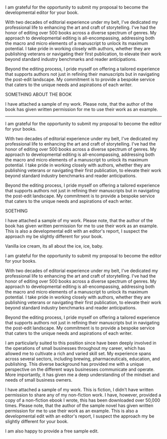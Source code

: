 I am grateful for the opportunity to submit my proposal to become the developmental editor for your book. 

With two decades of editorial experience under my belt, I've dedicated my professional life to enhancing the art and craft of storytelling. I've had the honor of editing over 500 books across a diverse spectrum of genres. My approach to developmental editing is all-encompassing, addressing both the macro and micro elements of a manuscript to unlock its maximum potential. I take pride in working closely with authors, whether they are publishing veterans or navigating their first publication, to elevate their work beyond standard industry benchmarks and reader anticipations.

Beyond the editing process, I pride myself on offering a tailored experience that supports authors not just in refining their manuscripts but in navigating the post-edit landscape. My commitment is to provide a bespoke service that caters to the unique needs and aspirations of each writer.

SOMETHING ABOUT THE BOOK

I have attached a sample of my work. Please note, that the author of the book has given written permission for me to use their work as an example. 


---

I am grateful for the opportunity to submit my proposal to become the editor for your books.

With two decades of editorial experience under my belt, I've dedicated my professional life to enhancing the art and craft of storytelling. I've had the honor of editing over 500 books across a diverse spectrum of genres. My approach to developmental editing is all-encompassing, addressing both the macro and micro elements of a manuscript to unlock its maximum potential. I take pride in working closely with authors, whether they are publishing veterans or navigating their first publication, to elevate their work beyond standard industry benchmarks and reader anticipations.

Beyond the editing process, I pride myself on offering a tailored experience that supports authors not just in refining their manuscripts but in navigating the post-edit landscape. My commitment is to provide a bespoke service that caters to the unique needs and aspirations of each writer.

SOETHING

I have attached a sample of my work. Please note, that the author of the book has given written permission for me to use their work as an example. This is also a developmental edit with an editor's report, I suspect the approach my be slightly different for your book. 



Vanilla ice cream, its all about the ice, ice, baby. 

I am grateful for the opportunity to submit my proposal to become the editor for your books.

With two decades of editorial experience under my belt, I've dedicated my professional life to enhancing the art and craft of storytelling. I've had the honor of editing over 500 books across a diverse spectrum of genres. My approach to developmental editing is all-encompassing, addressing both the macro and micro elements of a manuscript to unlock its maximum potential. I take pride in working closely with authors, whether they are publishing veterans or navigating their first publication, to elevate their work beyond standard industry benchmarks and reader anticipations.

Beyond the editing process, I pride myself on offering a tailored experience that supports authors not just in refining their manuscripts but in navigating the post-edit landscape. My commitment is to provide a bespoke service that caters to the unique needs and aspirations of each writer.

I am particularly suited to this position since have been deeply involved in the operations of small businesses throughout my career, which has allowed me to cultivate a rich and varied skill set. My experience spans across several sectors, including brewing, pharmaceuticals, education, and publishing. This diverse background has provided me with a unique perspective on the different ways businesses communicate and operate. More importantly, it has given me a deep understanding of the mindset and needs of small business owners. 

I have attached a sample of my work. This is fiction, I didn't have written permission to share any of my non-fiction work. I have, however, provided a copy of a non-fiction ebook I wrote, this has been downloaded over 50,000 times. Please note, that the author of the sample novel has given written permission for me to use their work as an example. This is also a developmental edit with an editor's report, I suspect the approach my be slightly different for your book. 

I am also happy to provide a free sample edit. 




